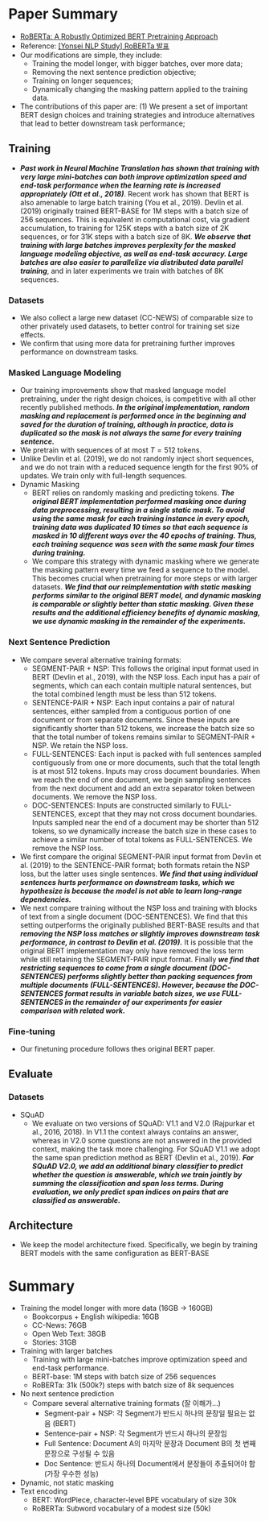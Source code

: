 # Paper Summary
- [RoBERTa: A Robustly Optimized BERT Pretraining Approach](https://arxiv.org/pdf/1907.11692.pdf)
- Reference: [[Yonsei NLP Study] RoBERTa 발표](https://www.youtube.com/watch?v=_FUXSTK_Xqg&t=672s)
- Our modifications are simple, they include:
    - Training the model longer, with bigger batches, over more data;
    - Removing the next sentence prediction objective;
    - Training on longer sequences;
    - Dynamically changing the masking pattern applied to the training data.
- The contributions of this paper are: (1) We present a set of important BERT design choices and training strategies and introduce alternatives that lead to better downstream task performance;
## Training
- ***Past work in Neural Machine Translation has shown that training with very large mini-batches can both improve optimization speed and end-task performance when the learning rate is increased appropriately (Ott et al., 2018)***. Recent work has shown that BERT is also amenable to large batch training (You et al., 2019). Devlin et al. (2019) originally trained BERT-BASE for 1M steps with a batch size of 256 sequences. This is equivalent in computational cost, via gradient accumulation, to training for 125K steps with a batch size of 2K sequences, or for 31K steps with a batch size of 8K. ***We observe that training with large batches improves perplexity for the masked language modeling objective, as well as end-task accuracy. Large batches are also easier to parallelize via distributed data parallel training***, and in later experiments we train with batches of 8K sequences.
### Datasets
- We also collect a large new dataset (CC-NEWS) of comparable size to other privately used datasets, to better control for training set size effects.
- We confirm that using more data for pretraining further improves performance on downstream tasks.
### Masked Language Modeling
- Our training improvements show that masked language model pretraining, under the right design choices, is competitive with all other recently published methods. ***In the original implementation, random masking and replacement is performed once in the beginning and saved for the duration of training, although in practice, data is duplicated so the mask is not always the same for every training sentence.***
- We pretrain with sequences of at most $T = 512$ tokens.
- Unlike Devlin et al. (2019), we do not randomly inject short sequences, and we do not train with a reduced sequence length for the first 90% of updates. We train only with full-length sequences.
- Dynamic Masking
    - BERT relies on randomly masking and predicting tokens. ***The original BERT implementation performed masking once during data preprocessing, resulting in a single static mask. To avoid using the same mask for each training instance in every epoch, training data was duplicated 10 times so that each sequence is masked in 10 different ways over the 40 epochs of training. Thus, each training sequence was seen with the same mask four times during training.***
    - We compare this strategy with dynamic masking where we generate the masking pattern every time we feed a sequence to the model. This becomes crucial when pretraining for more steps or with larger datasets. ***We find that our reimplementation with static masking performs similar to the original BERT model, and dynamic masking is comparable or slightly better than static masking. Given these results and the additional efficiency benefits of dynamic masking, we use dynamic masking in the remainder of the experiments.***
### Next Sentence Prediction
- We compare several alternative training formats:
    - SEGMENT-PAIR + NSP: This follows the original input format used in BERT (Devlin et al., 2019), with the NSP loss. Each input has a pair of segments, which can each contain multiple natural sentences, but the total combined length must be less than 512 tokens.
    - SENTENCE-PAIR + NSP: Each input contains a pair of natural sentences, either sampled from a contiguous portion of one document or from separate documents. Since these inputs are significantly shorter than 512 tokens, we increase the batch size so that the total number of tokens remains similar to SEGMENT-PAIR + NSP. We retain the NSP loss.
    - FULL-SENTENCES: Each input is packed with full sentences sampled contiguously from one or more documents, such that the total length is at most 512 tokens. Inputs may cross document boundaries. When we reach the end of one document, we begin sampling sentences from the next document and add an extra separator token between documents. We remove the NSP loss.
    - DOC-SENTENCES: Inputs are constructed similarly to FULL-SENTENCES, except that they may not cross document boundaries. Inputs sampled near the end of a document may be shorter than 512 tokens, so we dynamically increase the batch size in these cases to achieve a similar number of total tokens as FULL-SENTENCES. We remove the NSP loss.
- We first compare the original SEGMENT-PAIR input format from Devlin et al. (2019) to the SENTENCE-PAIR format; both formats retain the NSP loss, but the latter uses single sentences. ***We find that using individual sentences hurts performance on downstream tasks, which we hypothesize is because the model is not able to learn long-range dependencies.***
- We next compare training without the NSP loss and training with blocks of text from a single document (DOC-SENTENCES). We find that this setting outperforms the originally published BERT-BASE results and that ***removing the NSP loss matches or slightly improves downstream task performance, in contrast to Devlin et al. (2019).*** It is possible that the original BERT implementation may only have removed the loss term while still retaining the SEGMENT-PAIR input format. Finally ***we find that restricting sequences to come from a single document (DOC-SENTENCES) performs slightly better than packing sequences from multiple documents (FULL-SENTENCES). However, because the DOC-SENTENCES format results in variable batch sizes, we use FULL-SENTENCES in the remainder of our experiments for easier comparison with related work.***
### Fine-tuning
- Our finetuning procedure follows thes original BERT paper.
## Evaluate
### Datasets
- SQuAD
    - We evaluate on two versions of SQuAD: V1.1 and V2.0 (Rajpurkar et al., 2016, 2018). In V1.1 the context always contains an answer, whereas in V2.0 some questions are not answered in the provided context, making the task more challenging. For SQuAD V1.1 we adopt the same span prediction method as BERT (Devlin et al., 2019). ***For SQuAD V2.0, we add an additional binary classifier to predict whether the question is answerable, which we train jointly by summing the classification and span loss terms. During evaluation, we only predict span indices on pairs that are classified as answerable.***
## Architecture
- We keep the model architecture fixed. Specifically, we begin by training BERT models with the same configuration as BERT-BASE

# Summary
- Training the model longer with more data (16GB -> 160GB)
    - Bookcorpus + English wikipedia: 16GB
    - CC-News: 76GB
    - Open Web Text: 38GB
    - Stories: 31GB
- Training with larger batches
    - Training with large mini-batches improve optimization speed and end-task performance.
    - BERT-base: 1M steps with batch size of 256 sequences
    - RoBERTa: 31k (500k?) steps with batch size of 8k sequences
- No next sentence prediction
    - Compare several alternative training formats (잘 이해가...)
        - Segment-pair + NSP: 각 Segment가 반드시 하나의 문장일 필요는 없음 (BERT)
        - Sentence-pair + NSP: 각 Segment가 반드시 하나의 문장임
        - Full Sentence: Document A의 마지막 문장과 Document B의 첫 번째 문장으로 구성될 수 있음
        - Doc Sentence: 반드시 하나의 Document에서 문장들이 추출되어야 함 (가장 우수한 성능)
- Dynamic, not static masking
- Text encoding
    - BERT: WordPiece, character-level BPE vocabulary of size 30k
    - RoBERTa: Subword vocabulary of a modest size (50k)
